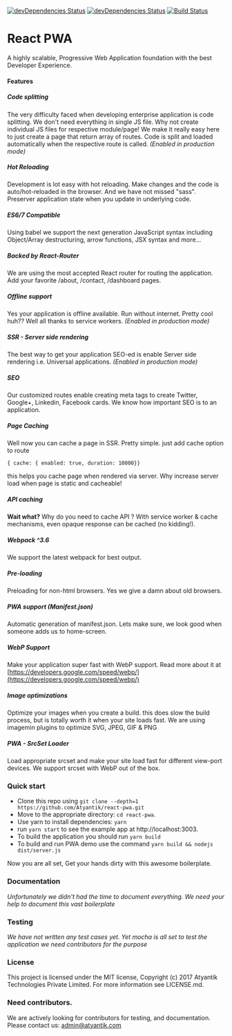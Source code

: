 [![devDependencies Status](https://david-dm.org/Atyantik/react-seo.svg)](https://david-dm.org/Atyantik/react-pwa?type=dev)
[![devDependencies Status](https://david-dm.org/Atyantik/react-seo/dev-status.svg)](https://david-dm.org/Atyantik/react-pwa?type=dev)
[![Build Status](https://travis-ci.org/Atyantik/react-pwa.svg?branch=master)](https://travis-ci.org/Atyantik/react-pwa)


# React PWA
A highly scalable, Progressive Web Application foundation with the best Developer Experience.

#### Features
##### Code splitting
The very difficulty faced when developing enterprise application is code splitting. We don't need everything in single JS file. Why not create individual JS files for respective module/page!
We make it really easy here to just create a page that return array of routes. Code is split and loaded automatically when the respective route is called.
*(Enabled in production mode)*  

##### Hot Reloading
Development is lot easy with hot reloading. Make changes and the code is auto/hot-reloaded in the browser.
And we have not missed "sass". Preserver application state when you update in underlying code.  

##### ES6/7 Compatible
Using babel we support the next generation JavaScript syntax including Object/Array destructuring, arrow functions, JSX syntax and more...  

##### Backed by React-Router
We are using the most accepted React router for routing the application. Add your favorite /about, /contact, /dashboard pages.  

##### Offline support
Yes your application is offline available. Run without internet. Pretty cool huh?? Well all thanks to service workers.
*(Enabled in production mode)*  

##### SSR - Server side rendering
The best way to get your application SEO-ed is enable Server side rendering i.e. Universal applications.
*(Enabled in production mode)*  

##### SEO
Our customized routes enable creating meta tags to create Twitter, Google+, Linkedin, Facebook cards. We know how important SEO is to an application.  

##### Page Caching
Well now you can cache a page in SSR. Pretty simple. just add cache option to route 

`{ cache: { enabled: true, duration: 10000}}`
 
this helps you cache page when rendered via server. Why increase server load when page is static and cacheable! 

##### API caching
**Wait what?** Why do you need to cache API ? With service worker & cache mechanisms, even opaque response can be cached (no kidding!).  

##### Webpack ^3.6
We support the latest webpack for best output.  

##### Pre-loading
Preloading for non-html browsers. Yes we give a damn about old browsers.  

##### PWA support (Manifest.json)
Automatic generation of manifest.json. Lets make sure, we look good when someone adds us to home-screen.  
  

##### WebP Support 
Make your application super fast with WebP support. Read more about it at
[https://developers.google.com/speed/webp/](https://developers.google.com/speed/webp/)  

##### Image optimizations
Optimize your images when you create a build. this does slow the build process, but is totally worth it when your site loads fast. We are using imagemin plugins to optimize 
SVG, JPEG, GIF & PNG  

##### PWA - SrcSet Loader
Load appropriate srcset and make your site load fast for different view-port devices. We support srcset with WebP out of the box.  


### Quick start

- Clone this repo using `git clone --depth=1 https://github.com/Atyantik/react-pwa.git`
- Move to the appropriate directory: `cd react-pwa`.
- Use yarn to install dependencies: `yarn`
- run `yarn start` to see the example app at http://localhost:3003.
- To build the application you should run `yarn build`
- To build and run PWA demo use the command `yarn build && nodejs dist/server.js`  

Now you are all set, Get your hands dirty with this awesome boilerplate.  

### Documentation
*Unfortunately we didn't had the time to document everything. We need your help to document this vast boilerplate*  

### Testing
*We have not written any test cases yet. Yet mocha is all set to test the application we need contributors for the purpose*  

### License
This project is licensed under the MIT license, Copyright (c) 2017 Atyantik Technologies Private Limited. For more information see LICENSE.md.  


### Need contributors.
We are actively looking for contributors for testing, and documentation.
Please contact us: [admin@atyantik.com](mailto:admin@atyantik.com)